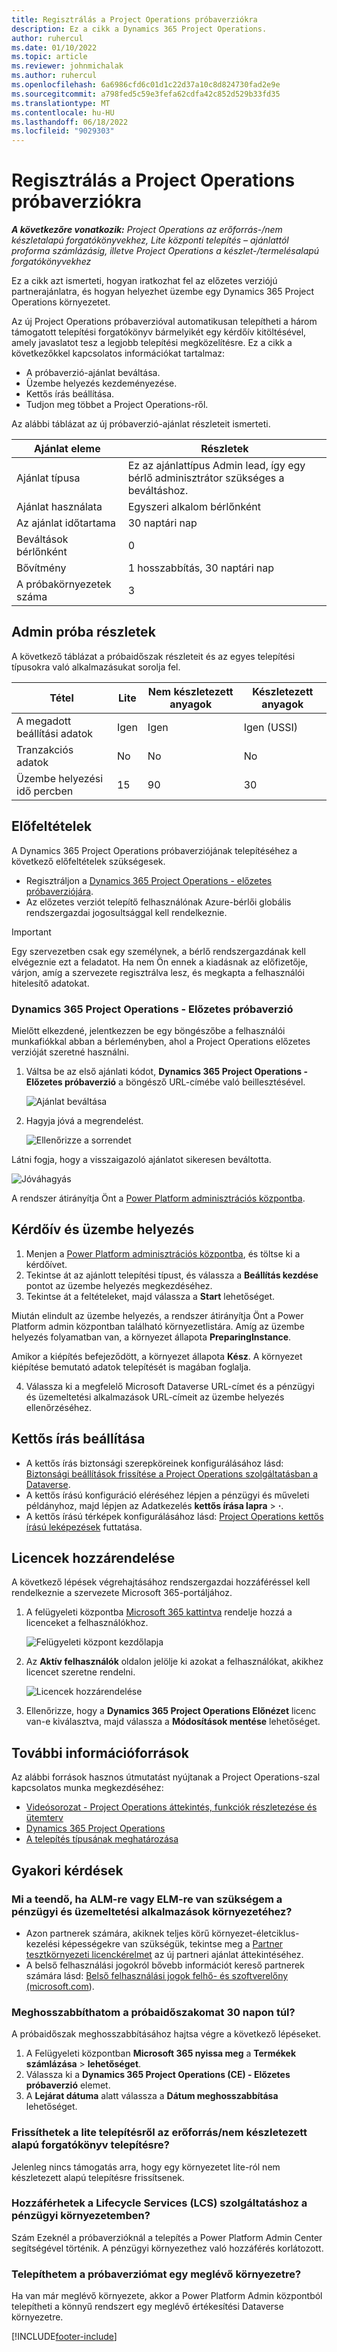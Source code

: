 ```yaml
---
title: Regisztrálás a Project Operations próbaverziókra
description: Ez a cikk a Dynamics 365 Project Operations.
author: ruhercul
ms.date: 01/10/2022
ms.topic: article
ms.reviewer: johnmichalak
ms.author: ruhercul
ms.openlocfilehash: 6a6986cfd6c01d1c22d37a10c8d824730fad2e9e
ms.sourcegitcommit: a798fed5c59e3fefa62cdfa42c852d529b33fd35
ms.translationtype: MT
ms.contentlocale: hu-HU
ms.lasthandoff: 06/18/2022
ms.locfileid: "9029303"
---
```

# <a name="sign-up-for-project-operations-trials"></a>Regisztrálás a Project Operations próbaverziókra 

_**A következőre vonatkozik:** Project Operations az erőforrás-/nem készletalapú forgatókönyvekhez, Lite központi telepítés – ajánlattól proforma számlázásig, illetve Project Operations a készlet-/termelésalapú forgatókönyvekhez_ 



Ez a cikk azt ismerteti, hogyan iratkozhat fel az előzetes verziójú partnerajánlatra, és hogyan helyezhet üzembe egy Dynamics 365 Project Operations környezetet.

Az új Project Operations próbaverzióval automatikusan telepítheti a három támogatott telepítési forgatókönyv bármelyikét egy kérdőív kitöltésével, amely javaslatot tesz a legjobb telepítési megközelítésre. Ez a cikk a következőkkel kapcsolatos információkat tartalmaz:

- A próbaverzió-ajánlat beváltása.
- Üzembe helyezés kezdeményezése.
- Kettős írás beállítása.
- Tudjon meg többet a Project Operations-ről. 

Az alábbi táblázat az új próbaverzió-ajánlat részleteit ismerteti.

| **Ajánlat eleme**               | **Részletek**                                  |
|------------------------------|----------------------------------------------|
| Ajánlat típusa                   | Ez az ajánlattípus Admin lead, így egy bérlő adminisztrátor szükséges a beváltáshoz. |
| Ajánlat használata                    | Egyszeri alkalom bérlőnként                          |
| Az ajánlat időtartama               | 30 naptári nap                             |
| Beváltások bérlőnként       | 0                                            |
| Bővítmény                    | 1 hosszabbítás, 30 naptári nap               |
| A próbakörnyezetek száma | 3                                            |


## <a name="admin-trial-details"></a>Admin próba részletek
A következő táblázat a próbaidőszak részleteit és az egyes telepítési típusokra való alkalmazásukat sorolja fel.

| **Tétel**                      | **Lite**                                     | **Nem készletezett anyagok** | **Készletezett anyagok** |
|-------------------------------|----------------------------------------------|---------------------------|-----------------------|
| A megadott beállítási adatok           | Igen                                          | Igen                       | Igen (USSI)            |
| Tranzakciós adatok            | No                                           | No                        | No                    |
| Üzembe helyezési idő percben  | 15                                           | 90                        | 30                    |
 
## <a name="prerequisites"></a>Előfeltételek
A Dynamics 365 Project Operations próbaverziójának telepítéséhez a következő előfeltételek szükségesek.

- Regisztráljon a [Dynamics 365 Project Operations - előzetes próbaverziójára](https://www.aka.ms/try-po).
- Az előzetes verziót telepítő felhasználónak Azure-bérlői globális rendszergazdai jogosultsággal kell rendelkeznie.

> [!IMPORTANT]
> Egy szervezetben csak egy személynek, a bérlő rendszergazdának kell elvégeznie ezt a feladatot. Ha nem Ön ennek a kiadásnak az előfizetője, várjon, amíg a szervezete regisztrálva lesz, és megkapta a felhasználói hitelesítő adatokat.

### <a name="dynamics-365-project-operations---preview-trial"></a>Dynamics 365 Project Operations - Előzetes próbaverzió 

Mielőtt elkezdené, jelentkezzen be egy böngészőbe a felhasználói munkafiókkal abban a bérleményben, ahol a Project Operations előzetes verzióját szeretné használni.

1. Váltsa be az első ajánlati kódot, **Dynamics 365 Project Operations - Előzetes próbaverzió** a böngésző URL-címébe való beillesztésével.

    ![Ajánlat beváltása](./media/16RedeemFirstOfferNew.png)

2. Hagyja jóvá a megrendelést.

    ![Ellenőrizze a sorrendet](./media/17ConfirmOrderNew.png)

  Látni fogja, hogy a visszaigazoló ajánlatot sikeresen beváltotta.

   ![Jóváhagyás](./media/18OrderConfirmationNew.png)

  A rendszer átirányítja Önt a [Power Platform adminisztrációs központba](https://admin.powerplatform.microsoft.com/projectoperationstrial).

## <a name="questionnaire-and-provisioning"></a>Kérdőív és üzembe helyezés

1.  Menjen a [Power Platform adminisztrációs központba](https://admin.powerplatform.com/projectoperationstrial), és töltse ki a kérdőívet.  
2.  Tekintse át az ajánlott telepítési típust, és válassza a **Beállítás kezdése** pontot az üzembe helyezés megkezdéséhez.
3.  Tekintse át a feltételeket, majd válassza a **Start** lehetőséget.

   Miután elindult az üzembe helyezés, a rendszer átirányítja Önt a Power Platform admin központban található környezetlistára. Amíg az üzembe helyezés folyamatban van, a környezet állapota **PreparingInstance**.
 
  Amikor a kiépítés befejeződött, a környezet állapota **Kész**. A környezet kiépítése bemutató adatok telepítését is magában foglalja.
 
4.  Válassza ki a megfelelő Microsoft Dataverse URL-címet és a pénzügyi és üzemeltetési alkalmazások URL-címeit az üzembe helyezés ellenőrzéséhez.

## <a name="configuring-dual-write"></a>Kettős írás beállítása
- A kettős írás biztonsági szerepköreinek konfigurálásához lásd: [Biztonsági beállítások frissítése a Project Operations szolgáltatásban a Dataverse](resource-provision-new-environment.md#update-security-settings-on-project-operations-on-dataverse).
- A kettős írású konfiguráció eléréséhez lépjen a pénzügyi és műveleti példányhoz, majd lépjen az Adatkezelés **kettős írása lapra** > **·**.
- A kettős írású térképek konfigurálásához lásd: [Project Operations kettős írású leképezések](resource-provision-new-environment.md#run-project-operations-dual-write-maps) futtatása.

## <a name="assign-licenses"></a>Licencek hozzárendelése

A következő lépések végrehajtásához rendszergazdai hozzáféréssel kell rendelkeznie a szervezete Microsoft 365-portáljához.

1. A felügyeleti központba [Microsoft 365 kattintva](https://portal.office.com/) rendelje hozzá a licenceket a felhasználókhoz.

   ![Felügyeleti központ kezdőlapja](./media/14AdminPortal.png)

2. Az **Aktív felhasználók** oldalon jelölje ki azokat a felhasználókat, akikhez licencet szeretne rendelni.

   ![Licencek hozzárendelése](./media/15AssignLicenses.png)

3. Ellenőrizze, hogy a **Dynamics 365 Project Operations Előnézet** licenc van-e kiválasztva, majd válassza a **Módosítások mentése** lehetőséget.

## <a name="additional-resources"></a>További információforrások

Az alábbi források hasznos útmutatást nyújtanak a Project Operations-szal kapcsolatos munka megkezdéséhez:

- [Videósorozat - Project Operations áttekintés, funkciók részletezése és ütemterv](https://youtube.com/playlist?list=PLcakwueIHoT_LJ3Fr1tHnkPk5lioqE6uH)
- [Dynamics 365 Project Operations](/learn/modules/examine-dynamics-365-project-operations/)
- [A telepítés típusának meghatározása](determine-deployment-type.md)

## <a name="frequently-asked-questions"></a>Gyakori kérdések

### <a name="what-if-i-require-alm-or-elm-for-my-finance-and-operations-apps-environment"></a>Mi a teendő, ha ALM-re vagy ELM-re van szükségem a pénzügyi és üzemeltetési alkalmazások környezetéhez?

- Azon partnerek számára, akiknek teljes körű környezet-életciklus-kezelési képességekre van szükségük, tekintse meg a [Partner tesztkörnyezeti licenckérelmet](https://experience.dynamics.com/requestlicense) az új partneri ajánlat áttekintéséhez. 
- A belső felhasználási jogokról bővebb információt kereső partnerek számára lásd: [Belső felhasználási jogok felhő- és szoftverelőny (microsoft.com](https://partner.microsoft.com/membership/internal-use-software)).

### <a name="can-i-extend-my-trial-beyond-30-days"></a>Meghosszabbíthatom a próbaidőszakomat 30 napon túl?
A próbaidőszak meghosszabbításához hajtsa végre a következő lépéseket.

1. A Felügyeleti központban **Microsoft 365 nyissa meg** a **Termékek számlázása** > **lehetőséget**.
2. Válassza ki a **Dynamics 365 Project Operations (CE) - Előzetes próbaverzió** elemet.
3. A **Lejárat dátuma** alatt válassza a **Dátum meghosszabbítása** lehetőséget.

### <a name="can-i-upgrade-from-the-lite-deployment-to-the-resourcenon-stocked-based-scenario-deployment"></a>Frissíthetek a lite telepítésről az erőforrás/nem készletezett alapú forgatókönyv telepítésre?
Jelenleg nincs támogatás arra, hogy egy környezetet lite-ról nem készletezett alapú telepítésre frissítsenek.

### <a name="can-i-access-lifecycle-services-lcs-for-my-finance-environments"></a>Hozzáférhetek a Lifecycle Services (LCS) szolgáltatáshoz a pénzügyi környezetemben?  
Szám Ezeknél a próbaverzióknál a telepítés a Power Platform Admin Center segítségével történik. A pénzügyi környezethez való hozzáférés korlátozott.

### <a name="can-i-install-my-trial-on-an-existing-environment"></a>Telepíthetem a próbaverziómat egy meglévő környezetre?
Ha van már meglévő környezete, akkor a Power Platform Admin központból telepítheti a könnyű rendszert egy meglévő értékesítési Dataverse környezetre.

[!INCLUDE[footer-include](../includes/footer-banner.md)]
